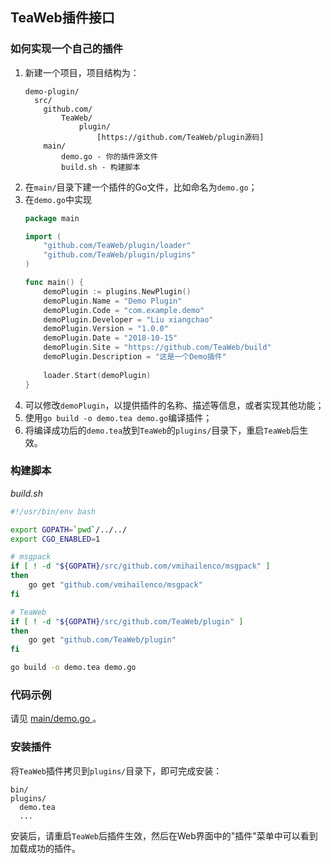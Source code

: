 ## TeaWeb插件接口
### 如何实现一个自己的插件
1. 新建一个项目，项目结构为：
    ~~~
    demo-plugin/
      src/
        github.com/
            TeaWeb/
                plugin/
                    [https://github.com/TeaWeb/plugin源码]
        main/
            demo.go - 你的插件源文件  
            build.sh - 构建脚本                              
    ~~~
2. 在`main/`目录下建一个插件的Go文件，比如命名为`demo.go`；
3. 在`demo.go`中实现
    ~~~go
    package main
    
    import (
        "github.com/TeaWeb/plugin/loader"
        "github.com/TeaWeb/plugin/plugins"
    )
    
    func main() {
        demoPlugin := plugins.NewPlugin()
        demoPlugin.Name = "Demo Plugin"
        demoPlugin.Code = "com.example.demo"
        demoPlugin.Developer = "Liu xiangchao"
        demoPlugin.Version = "1.0.0"
        demoPlugin.Date = "2018-10-15"
        demoPlugin.Site = "https://github.com/TeaWeb/build"
        demoPlugin.Description = "这是一个Demo插件"
        
        loader.Start(demoPlugin)
    }	
    ~~~
4. 可以修改`demoPlugin`，以提供插件的名称、描述等信息，或者实现其他功能；
5. 使用`go build -o demo.tea demo.go`编译插件；
6. 将编译成功后的`demo.tea`放到`TeaWeb`的`plugins/`目录下，重启`TeaWeb`后生效。

### 构建脚本
*build.sh*
~~~bash
#!/usr/bin/env bash

export GOPATH=`pwd`/../../
export CGO_ENABLED=1

# msgpack
if [ ! -d "${GOPATH}/src/github.com/vmihailenco/msgpack" ]
then
    go get "github.com/vmihailenco/msgpack"
fi

# TeaWeb
if [ ! -d "${GOPATH}/src/github.com/TeaWeb/plugin" ]
then
    go get "github.com/TeaWeb/plugin"
fi

go build -o demo.tea demo.go
~~~

### 代码示例
请见 [main/demo.go ](main/demo.go)。

### 安装插件
将`TeaWeb`插件拷贝到`plugins/`目录下，即可完成安装：
~~~
bin/
plugins/
  demo.tea
  ...
~~~

安装后，请重启`TeaWeb`后插件生效，然后在Web界面中的"插件"菜单中可以看到加载成功的插件。
    